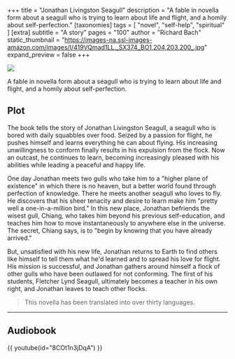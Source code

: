 +++
title = "Jonathan Livingston Seagull"
description = "A fable in novella form about a seagull who is trying to learn about life and flight, and a homily about self-perfection."
[taxonomies]
tags = [ "novel", "self-help", "spiritual" ]
[extra]
subtitle = "A story"
pages = "100"
author = "Richard Bach"
static_thumbnail = "https://images-na.ssl-images-amazon.com/images/I/419VQmad1LL._SX374_BO1,204,203,200_.jpg"
expand_preview = false
+++

<img border="0" src="https://images-na.ssl-images-amazon.com/images/I/419VQmad1LL._SX374_BO1,204,203,200_.jpg" >

<!-- more -->
A fable in novella form about a seagull who is trying to learn about life and flight, and a homily about self-perfection.

## Plot

The book tells the story of Jonathan Livingston Seagull, a seagull who is bored with daily squabbles over food. Seized
by a passion for flight, he pushes himself and learns everything he can about flying. His increasing unwillingness to
conform finally results in his expulsion from the flock. Now an outcast, he continues to learn, becoming increasingly
pleased with his abilities while leading a peaceful and happy life.

One day Jonathan meets two gulls who take him to a "higher plane of existence" in which there is no heaven, but a better
world found through perfection of knowledge. There he meets another seagull who loves to fly. He discovers that his
sheer tenacity and desire to learn make him "pretty well a one-in-a-million bird." In this new place, Jonathan befriends
the wisest gull, Chiang, who takes him beyond his previous self-education, and teaches him how to move instantaneously
to anywhere else in the universe. The secret, Chiang says, is to "begin by knowing that you have already arrived."

But, unsatisfied with his new life, Jonathan returns to Earth to find others like himself to tell them what he'd learned
and to spread his love for flight. His mission is successful, and Jonathan gathers around himself a flock of other gulls
who have been outlawed for not conforming. The first of his students, Fletcher Lynd Seagull, ultimately becomes a
teacher in his own right, and Jonathan leaves to teach other flocks.

> This novella has been translated into over thirty languages.

---

## Audiobook

{{ youtube(id="8COt1n3jDqA") }}
